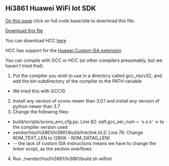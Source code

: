 Hi3861 Huawei WiFi Iot SDK
---------------------------

[On this page](https://device.harmonyos.com/en/docs/start/get-code/oem_sourcecode_guide-0000001050769927) click on full code base/site to download this file:

[Download this file](https://repo.huaweicloud.com/harmonyos/os/1.0/code-1.0.tar.gz)

You can download HCC [here](https://gitee.com/hihopeorg/gcc_compiler_riscv)

HCC has support for the [Huawei Custom ISA extension](https://github.com/riscv/riscv-code-size-reduction/blob/master/existing_extensions/Huawei%20Custom%20Extension/README.md)

You can compile with GCC or HCC (or other compilers presumably, but we haven't tried that).

1.	Put the compiler you wish to use in a directory called gcc_riscv32, and add the bin subdirectory of the compiler to the PATH variable
-	We tried this with GCC10

2.	Install any version of scons newer than 3.0.1 and install any version of python newer than 3.7 
3.	Change the following files:
-	build/scripts/scons_env_cfg.py: Line 82: self.gcc_ver_num = 'x.x.x' -> to the compiler version used
-	vendor/hisi/hi3861/hi3861/build/link/link.ld.S: Line 78: Change ROM_TEXT_LEN to (280K - ROM_DATA0_LEN)
-	-- the lack of custom ISA instructions means we have to change the linker script, as the section overflows

4.	Run ./vendor/hisi/hi3861/hi3861/build.sh wifiiot
